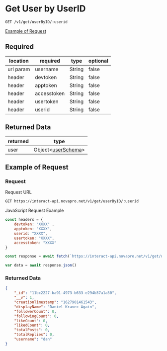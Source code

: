 # Get User by UserID

``GET /v1/get/userByID/:userid``

[Example of Request](#example-of-request)

## Required 
| location | required | type | optional |
| -- | -- | -- | -- |
| url param | username | String | false | 
| header | devtoken | String | false |
| header | apptoken | String | false |
| header | accesstoken | String | false |
| header | usertoken | String | false |
| header | userid | String | false |

## Returned Data
| returned | type | 
| -- | -- |
| user | Object<[userSchema](../../schemas/interactUserSchema.md)> |

## Example of Request
### Request
Request URL

``GET https://interact-api.novapro.net/v1/get/userByID/:userid``

JavaScript Request Example
```js
const headers = {
    devtoken: "XXXX" ,
    apptoken: "XXXX",
    userid: "XXXX",
    usertoken: "XXXX",
    accesstoken: "XXXX"
}

const response = await fetch(`https://interact-api.novapro.net/v1/get/userByID/11bc2227-ba91-4973-b633-e294b37a1a30`, { method: 'GET', headers })

var data = await response.json() 
```

### Returned Data
``` JSON
{
	"_id": "11bc2227-ba91-4973-b633-e294b37a1a30",
	"__v": 1,
	"creationTimestamp": "1627901461543",
	"displayName": "Daniel Kravec Again",
	"followerCount": 0,
	"followingCount": 0,
	"likeCount": 0,
	"likedCount": 0,
	"totalPosts": 0,
	"totalReplies": 0,
	"username": "dan"
}
```